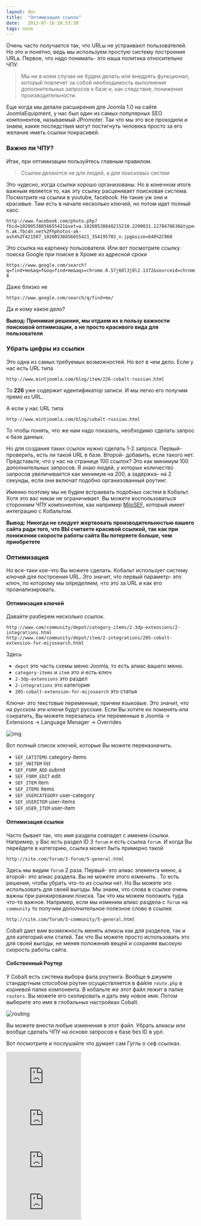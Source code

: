 ```yaml
---
layout: doc
title:  "Оптимизация ссылок"
date:   2013-07-16 18:53:38
tags: поля
---
```

Очень часто получается так, что URLы не устраивают пользователей. Но это и понятно, ведь мы используем простую систему построения URLа. Первое, что надо понимать- это наша политика относительно ЧПУ.

>Мы ни в коем случае не будем делать или внедрять функционал, который повлечет за собой необходимость выполнения дополнительных запросов к базе и, как следствие, понижение производительности.

Еще когда мы делали расширения для Joomla 1.0 на сайте JoomlaEquipment, у нас был один из самых популярных SEO компонентов, называемый JPromoter. Так что мы это все проходили и знаем, какие последствия могут постигнуть человека просто за его желание иметь  ссылки покрасивей.

### Важно ли ЧПУ?

Итак, при оптимизации пользуйтесь главным правилом.

> Ссылки делаются не для людей, а для поисковых систем

Это чудесно, когда ссылки хорошо организованы. Но в конечном итоге важным является то, как эту ссылку расценивает поисковая система. Посмотрите на ссылки в youtube, facebook. Не такие уж они и красивые. Там есть в начале несколько ключей, но потом идет полный хаос.

    http://www.facebook.com/photo.php?fbid=10200538856655421&set=a.10200538848215210.2200831.1278478636&type=3&src=http%3A%2F%2Fsphotos-h.ak.fbcdn.net%2Fhphotos-ak-ash4%2F421507_10200538856655421_354195702_n.jpg&size=640%2C960

Это ссылка на картинку пользователя.
Или вот посмотрите ссылку поиска Google при поиске в Хроме из адресной сроки

    https://www.google.com/search?q=find+me&aq=f&oq=find+me&aqs=chrome.0.57j60l3j0l2.1372&sourceid=chrome&ie=UTF-8

Даже близко не

    https://www.google.com/search/q/find+me/

Да и кому какое дело?

**Вывод: Принимая решения, мы отдаем их в пользу важности поисковой оптимизации, а не просто красивого вида для пользователя**

### Убрать цифры из ссылки

Это одна из самых требуемых возможностей. Но вот в чем дело. Если у нас есть URL типа

    http://www.mintjoomla.com/blog/item/226-cobalt-russian.html

То **226** уже содержит идентификатор записи. И мы легко его получим прямо из URL.

А если у нас URL типа

    http://www.mintjoomla.com/blog/cobalt-russian.html

То чтобы понять, что же нам надо показать, необходимо сделать запрос к базе данных.

Но для создания таких ссылок нужно сделать 1-2 запроса. Первый- проверить, есть ли такой URL в базе. Второй- добавить, если такого нет. Представьте, что у нас на странице 100 ссылок? Это как минимум 100 дополнительных запросов. Я знаю людей, у которых количество запросов увеличивается как минимум на 200, а задержка- на 2 секунды, если они включат подобно организованный роутинг.

Именно поэтому мы не будем встраивать подобных систем в Кобальт. Хотя это вас никак не ограничивает. Вы можете воспользоваться сторонним ЧПУ компонентом, как например [MijoSEF][ms], который имеет интеграцию с Кобальтом.

**Вывод: Никогда не следует жертвовать производительностью вашего сайта ради того, что ВЫ считаете красивой ссылкой, так как при понижении скорости работы сайта Вы потеряете больше, чем приобретете**

### Оптимизация

Но все-таки кое-что Вы можете сделать. Кобальт использует систему ключей для построения URL. Это значит, что первый параметр- это ключ, по которому мы определяем, что это за URL и как его проанализировать.

#### Оптимизация ключей

Давайте разберем несколько ссылок.

    http://www.com/community/depot/category-items/2-3dp-extensions/2-integrations.html
    http://www.com/community/depot/item/2-integrations/205-cobalt-extension-for-mijosearch.html

Здесь

- `depot` это часть схемы меню Joomla, то есть алиас вашего меню.
- `category-items` и `item` это и есть ключ
- `2-3dp-extensions` это раздел
- `2-integrations` это категория
- `205-cobalt-extension-for-mijosearch` это статья

Ключи- это текстовые переменные, причем языковые. Это значит, что на русском эти ключи будут русские. Если Вы хотите их поменять или сократить, Вы можете перезапись эти переменные в Joomla -> Extensions -> Language Menager -> Overrides

![img](http://serhioromano.s3.amazonaws.com/mintjoomla/tutorial-customtmpl/langoverrides.png)

Вот полный список ключей, которые Вы можете переназначить.

- `SEF_CATITEMS` category-items
- `SEF_VWITEM` list
- `SEF_FORM_ADD` submit
- `SEF_FORM_EDIT` edit
- `SEF_ITEM` item
- `SEF_ITEMS` items
- `SEF_USERCATEGORY` user-category
- `SEF_USERITEM` user-items
- `SEF_USER_ITEM` user-item

#### Оптимизация ссылки

Часто бывает так, что имя раздела совпадет с именем ссылки. Например, у Вас есть раздел ID 3 `forum` и есть ссылка `forum`. И когда Вы перейдете в категорию, ссылка может быть примерно такой

    http://site.com/forum/3-forum/5-general.html

Здесь мы видим `forum` 2 раза. Первый- это алиас элемента меню, а второй- это алиас раздела. Вы не можете этого изменить . То есть решения, чтобы убрать что-то из ссылки нет. Но Вы можете это использовать для своей выгоды. Мы знаем, что слова в ссылке очень важны при ранжировании поиска. Так что мы можем положить туда что-то важное. Например, если мы изменим алиас раздела с `forum` на `community` то получим дополнительное полезное слово в ссылке.

    http://site.com/forum/3-community/5-general.html

Cobalt дает вам возможность менять алиасы как для разделов, так и для категорий или статей. Так что Вы можете просто использовать это для своей выгоды, не меняя положения вещей и сохраняя высокую скорость работы сайта.


[ms]: http://www.mintjoomla.com/community/depot/item/2-cobalt-integrations/205-cobalt-extension-for-mijosearch-1-1-stable.html

#### Собственный Роутер

У Cobalt есть система выбора фала роутинга. Вообще в джумле стандартным способом роутин осуществляется в файле `route.php` в корневой папке компонента. В кобальте же этот файл лежит в папке `routers`. Вы можете его скопировать и дать ему новое имя. Потом выберите это имя в глобальных настройках Cobalt.

![routing](http://serhioromano.s3.amazonaws.com/mintjoomla/tutorial-customtmpl/customrouting.png)

Вы можете внести любые изменения в этот файл. Убрать алиасы или вообще сделать ЧПУ на основе запросов к базе без ID в урл.

Вот посмотрите и послушайте что думает сам Гугль о сеф ссылках.

<div class="pull-left" style="margin-right:10px"><iframe width="200" height="112" src="http://www.youtube.com/embed/UbimY0exQIA" frameborder="0" allowfullscreen=""></iframe></div>
<div class="pull-left" style="margin-right:10px"><iframe width="200" height="112" src="http://www.youtube.com/embed/Q3SFVfDIS5k" frameborder="0" allowfullscreen=""></iframe></div>
<div class="pull-left" style="margin-right:10px"><iframe width="200" height="112" src="http://www.youtube.com/embed/gRzMhlFZz9I" frameborder="0" allowfullscreen=""></iframe></div>
<div class="pull-left"><iframe width="200" height="112" src="http://www.youtube.com/embed/qXgni6U6qk8" frameborder="0" allowfullscreen=""></iframe></div>
<div class="clearfix"></div>